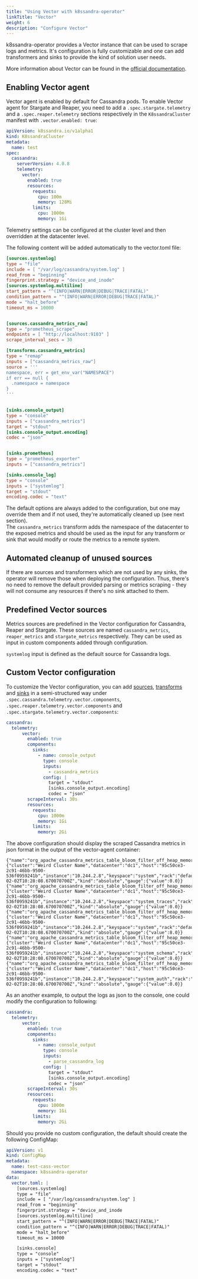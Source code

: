 ```yaml
---
title: "Using Vector with k8ssandra-operator"
linkTitle: "Vector"
weight: 6
description: "Configure Vector"
---
```


k8ssandra-operator provides a Vector instance that can be used to scrape logs and metrics. It's configuration is fully customizable and one can add transformers and sinks to provide the kind of solution user needs.

More information about Vector can be found in the [official documentation](https://vector.dev/docs/).

## Enabling Vector agent

Vector agent is enabled by default for Cassandra pods. To enable Vector agent for Stargate and Reaper, you need to add a `.spec.stargate.telemetry` and a `.spec.reaper.telemetry` sections respectively in the `K8ssandraCluster` manifest with `.vector.enabled: true`:

```yaml
apiVersion: k8ssandra.io/v1alpha1
kind: K8ssandraCluster
metadata:
  name: test
spec:
  cassandra:
    serverVersion: 4.0.8
    telemetry:
      vector:
        enabled: true
        resources:
          requests:
            cpu: 100m
            memory: 128Mi
          limits:
            cpu: 1000m
            memory: 1Gi
```

Telemetry settings can be configured at the cluster level and then overridden at the datacenter level.

The following content will be added automatically to the vector.toml file:

```toml
[sources.systemlog]
type = "file"
include = [ "/var/log/cassandra/system.log" ]
read_from = "beginning"
fingerprint.strategy = "device_and_inode"
[sources.systemlog.multiline]
start_pattern = "^(INFO|WARN|ERROR|DEBUG|TRACE|FATAL)"
condition_pattern = "^(INFO|WARN|ERROR|DEBUG|TRACE|FATAL)"
mode = "halt_before"
timeout_ms = 10000


[sources.cassandra_metrics_raw]
type = "prometheus_scrape"
endpoints = [ "http://localhost:9103" ]
scrape_interval_secs = 30

[transforms.cassandra_metrics]
type = "remap"
inputs = ["cassandra_metrics_raw"]
source = '''
namespace, err = get_env_var("NAMESPACE")
if err == null {
  .namespace = namespace
}
'''


[sinks.console_output]
type = "console"
inputs = ["cassandra_metrics"]
target = "stdout"
[sinks.console_output.encoding]
codec = "json"    


[sinks.prometheus]
type = "prometheus_exporter"
inputs = ["cassandra_metrics"]

[sinks.console_log]
type = "console"
inputs = ["systemlog"]
target = "stdout"
encoding.codec = "text"
```

The default options are always added to the configuration, but one may override them and if not used, they're automatically cleaned up (see next section).  
The `cassandra_metrics` transform adds the namespace of the datacenter to the exposed metrics and should be used as the input for any transform or sink that would modify or route the metrics to a remote system.

## Automated cleanup of unused sources

If there are sources and transformers which are not used by any sinks, the operator will remove those when deploying the configuration. Thus, there's no need to remove the default provided parsing or metrics scraping - they will not consume any resources if there's no sink attached to them. 

## Predefined Vector sources

Metrics sources are predefined in the Vector configuration for Cassandra, Reaper and Stargate. These sources are named `cassandra_metrics`, `reaper_metrics` and `stargate_metrics` respectively.
They can be used as input in custom components added through configuration.

`systemlog` input is defined as the default source for Cassandra logs.

## Custom Vector configuration

To customize the Vector configuration, you can add [sources](https://vector.dev/docs/reference/configuration/sources/), [transforms](https://vector.dev/docs/reference/configuration/transforms/) and [sinks](https://vector.dev/docs/reference/configuration/sinks/) in a semi-structured way under `.spec.cassandra.telemetry.vector.components`, `.spec.reaper.telemetry.vector.components` and `.spec.stargate.telemetry.vector.components`:

```yaml
cassandra:  
  telemetry:
      vector:
        enabled: true
        components:
          sinks:
            - name: console_output
              type: console
              inputs:
                - cassandra_metrics
              config: |
                target = "stdout"
                [sinks.console_output.encoding]
                codec = "json"
        scrapeInterval: 30s
        resources:
          requests:
            cpu: 1000m
            memory: 1Gi
          limits:
            memory: 2Gi
```

The above configuration should display the scraped Cassandra metrics in json format in the output of the vector-agent container:

```
{"name":"org_apache_cassandra_metrics_table_bloom_filter_off_heap_memory_used","tags":{"cluster":"Weird Cluster Name","datacenter":"dc1","host":"95c50ce3-2c91-46bb-9500-536f0959241b","instance":"10.244.2.8","keyspace":"system","rack":"default","table":"view_builds_in_progress"},"timestamp":"2023-02-02T10:28:08.670070700Z","kind":"absolute","gauge":{"value":0.0}}
{"name":"org_apache_cassandra_metrics_table_bloom_filter_off_heap_memory_used","tags":{"cluster":"Weird Cluster Name","datacenter":"dc1","host":"95c50ce3-2c91-46bb-9500-536f0959241b","instance":"10.244.2.8","keyspace":"system_traces","rack":"default","table":"sessions"},"timestamp":"2023-02-02T10:28:08.670070700Z","kind":"absolute","gauge":{"value":0.0}}
{"name":"org_apache_cassandra_metrics_table_bloom_filter_off_heap_memory_used","tags":{"cluster":"Weird Cluster Name","datacenter":"dc1","host":"95c50ce3-2c91-46bb-9500-536f0959241b","instance":"10.244.2.8","keyspace":"system","rack":"default","table":"local"},"timestamp":"2023-02-02T10:28:08.670070700Z","kind":"absolute","gauge":{"value":8.0}}
{"name":"org_apache_cassandra_metrics_table_bloom_filter_off_heap_memory_used","tags":{"cluster":"Weird Cluster Name","datacenter":"dc1","host":"95c50ce3-2c91-46bb-9500-536f0959241b","instance":"10.244.2.8","keyspace":"system_schema","rack":"default","table":"indexes"},"timestamp":"2023-02-02T10:28:08.670070700Z","kind":"absolute","gauge":{"value":8.0}}
{"name":"org_apache_cassandra_metrics_table_bloom_filter_off_heap_memory_used","tags":{"cluster":"Weird Cluster Name","datacenter":"dc1","host":"95c50ce3-2c91-46bb-9500-536f0959241b","instance":"10.244.2.8","keyspace":"system_auth","rack":"default","table":"network_permissions"},"timestamp":"2023-02-02T10:28:08.670070700Z","kind":"absolute","gauge":{"value":0.0}}
```

As an another example, to output the logs as json to the console, one could modify the configuration to following:

```yaml
cassandra:  
  telemetry:
      vector:
        enabled: true
        components:
          sinks:
            - name: console_output
              type: console
              inputs:
                - parse_cassandra_log
              config: |
                target = "stdout"
                [sinks.console_output.encoding]
                codec = "json"
        scrapeInterval: 30s
        resources:
          requests:
            cpu: 1000m
            memory: 1Gi
          limits:
            memory: 2Gi
```

Should you provide no custom configuration, the default should create the following ConfigMap:

```yaml
apiVersion: v1
kind: ConfigMap
metadata:
  name: test-cass-vector
  namespace: k8ssandra-operator
data:
  vector.toml: |
    [sources.systemlog]
    type = "file"
    include = [ "/var/log/cassandra/system.log" ]
    read_from = "beginning"
    fingerprint.strategy = "device_and_inode
    [sources.systemlog.multiline]
    start_pattern = "^(INFO|WARN|ERROR|DEBUG|TRACE|FATAL)"
    condition_pattern = "^(INFO|WARN|ERROR|DEBUG|TRACE|FATAL)"
    mode = "halt_before"
    timeout_ms = 10000

    [sinks.console]
    type = "console"
    inputs = ["systemlog"]
    target = "stdout"
    encoding.codec = "text"
```